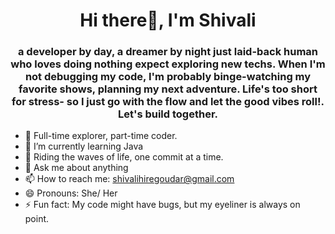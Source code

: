 <h1 align="center">Hi there👋, I'm Shivali</h1>
<h3 align="center">a developer by day, a dreamer by night just laid-back human who loves doing nothing expect exploring new techs. When I'm not debugging my code, I'm probably binge-watching my favorite shows, planning my next adventure. Life's too short for stress- so I just go with the flow and let the good vibes roll!. Let's build together.</h3>

- 🔭 Full-time explorer, part-time coder.
- 🌱 I’m currently learning Java
- 👯 Riding the waves of life, one commit at a time.
- 💬 Ask me about anything
- 📫 How to reach me: shivalihiregoudar@gmail.com
- 😄 Pronouns: She/ Her
- ⚡ Fun fact: My code might have bugs, but my eyeliner is always on point.
